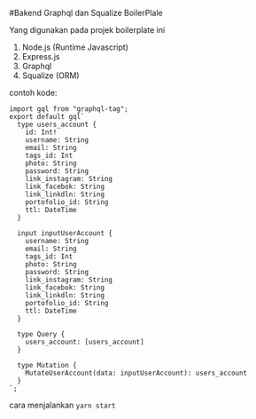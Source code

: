 #Bakend Graphql dan Squalize BoilerPlale

Yang digunakan pada projek boilerplate ini
1. Node.js (Runtime Javascript)
2. Express.js 
3. Graphql 
4. Squalize (ORM)


contoh kode:
```
import gql from "graphql-tag";
export default gql`
  type users_account {
    id: Int!
    username: String
    email: String
    tags_id: Int
    photo: String
    password: String
    link_instagram: String
    link_facebok: String
    link_linkdln: String
    portofolio_id: String
    ttl: DateTime
  }

  input inputUserAccount {
    username: String
    email: String
    tags_id: Int
    photo: String
    password: String
    link_instagram: String
    link_facebok: String
    link_linkdln: String
    portofolio_id: String
    ttl: DateTime
  }

  type Query {
    users_account: [users_account]
  }

  type Mutation {
    MutateUserAccount(data: inputUserAccount): users_account
  }
`;
```
cara menjalankan `yarn start`
